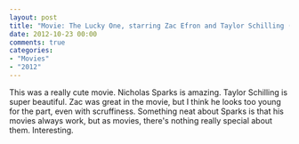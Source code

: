 ```yaml
---
layout: post
title: "Movie: The Lucky One, starring Zac Efron and Taylor Schilling (2012)"
date: 2012-10-23 00:00
comments: true
categories:
- "Movies"
- "2012"
---
```


This was a really cute movie. Nicholas Sparks is amazing. Taylor
Schilling is super beautiful. Zac was great in the movie, but I
think he looks too young for the part, even with
scruffiness. Something neat about Sparks is that his movies always
work, but as movies, there's nothing really special about
them. Interesting.
